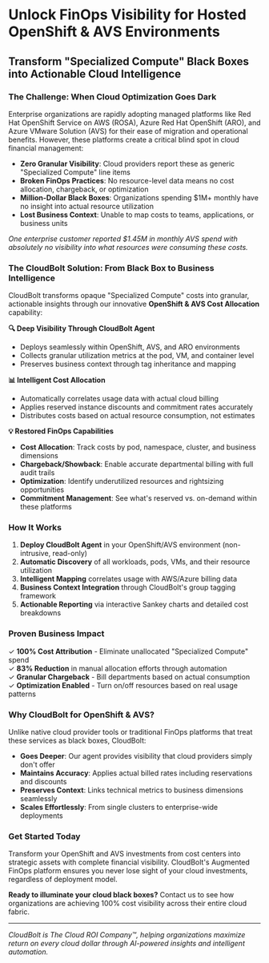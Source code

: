 
# **Unlock FinOps Visibility for Hosted OpenShift & AVS Environments**

## Transform "Specialized Compute" Black Boxes into Actionable Cloud Intelligence

### **The Challenge: When Cloud Optimization Goes Dark**

Enterprise organizations are rapidly adopting managed platforms like Red Hat OpenShift Service on AWS (ROSA), Azure Red Hat OpenShift (ARO), and Azure VMware Solution (AVS) for their ease of migration and operational benefits. However, these platforms create a critical blind spot in cloud financial management:

- **Zero Granular Visibility**: Cloud providers report these as generic "Specialized Compute" line items
- **Broken FinOps Practices**: No resource-level data means no cost allocation, chargeback, or optimization
- **Million-Dollar Black Boxes**: Organizations spending $1M+ monthly have no insight into actual resource utilization
- **Lost Business Context**: Unable to map costs to teams, applications, or business units

_One enterprise customer reported $1.45M in monthly AVS spend with absolutely no visibility into what resources were consuming these costs._

### **The CloudBolt Solution: From Black Box to Business Intelligence**

CloudBolt transforms opaque "Specialized Compute" costs into granular, actionable insights through our innovative **OpenShift & AVS Cost Allocation** capability:

**🔍 Deep Visibility Through CloudBolt Agent**

- Deploys seamlessly within OpenShift, AVS, and ARO environments
- Collects granular utilization metrics at the pod, VM, and container level
- Preserves business context through tag inheritance and mapping

**📊 Intelligent Cost Allocation**

- Automatically correlates usage data with actual cloud billing
- Applies reserved instance discounts and commitment rates accurately
- Distributes costs based on actual resource consumption, not estimates

**💡 Restored FinOps Capabilities**

- **Cost Allocation**: Track costs by pod, namespace, cluster, and business dimensions
- **Chargeback/Showback**: Enable accurate departmental billing with full audit trails
- **Optimization**: Identify underutilized resources and rightsizing opportunities
- **Commitment Management**: See what's reserved vs. on-demand within these platforms

### **How It Works**

1. **Deploy CloudBolt Agent** in your OpenShift/AVS environment (non-intrusive, read-only)
2. **Automatic Discovery** of all workloads, pods, VMs, and their resource utilization
3. **Intelligent Mapping** correlates usage with AWS/Azure billing data
4. **Business Context Integration** through CloudBolt's group tagging framework
5. **Actionable Reporting** via interactive Sankey charts and detailed cost breakdowns

### **Proven Business Impact**

✓ **100% Cost Attribution** - Eliminate unallocated "Specialized Compute" spend  
✓ **83% Reduction** in manual allocation efforts through automation  
✓ **Granular Chargeback** - Bill departments based on actual consumption  
✓ **Optimization Enabled** - Turn on/off resources based on real usage patterns

### **Why CloudBolt for OpenShift & AVS?**

Unlike native cloud provider tools or traditional FinOps platforms that treat these services as black boxes, CloudBolt:

- **Goes Deeper**: Our agent provides visibility that cloud providers simply don't offer
- **Maintains Accuracy**: Applies actual billed rates including reservations and discounts
- **Preserves Context**: Links technical metrics to business dimensions seamlessly
- **Scales Effortlessly**: From single clusters to enterprise-wide deployments

### **Get Started Today**

Transform your OpenShift and AVS investments from cost centers into strategic assets with complete financial visibility. CloudBolt's Augmented FinOps platform ensures you never lose sight of your cloud investments, regardless of deployment model.

**Ready to illuminate your cloud black boxes?** Contact us to see how organizations are achieving 100% cost visibility across their entire cloud fabric.

---

_CloudBolt is The Cloud ROI Company™, helping organizations maximize return on every cloud dollar through AI-powered insights and intelligent automation._